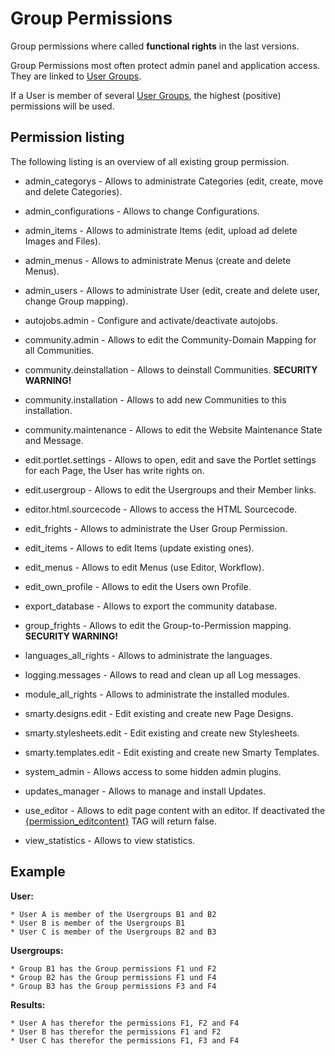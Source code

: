 # Group Permissions

Group permissions where called **functional rights** in the last versions.

Group Permissions most often protect admin panel and application access. They are linked to  [User Groups](bigace/manual/groupadmin).

If a User is member of several [User Groups](bigace/manual/groupadmin), the highest (positive) permissions will be used.

## Permission listing

The following listing is an overview of all existing group permission.


*  admin_categorys - Allows to administrate Categories (edit, create, move and delete Categories).

*  admin_configurations - Allows to change Configurations.

*  admin_items - Allows to administrate Items (edit, upload ad delete Images and Files).

*  admin_menus - Allows to administrate Menus (create and delete Menus).

*  admin_users - Allows to administrate User (edit, create and delete user, change Group mapping).

*  autojobs.admin - Configure and activate/deactivate autojobs.

*  community.admin - Allows to edit the Community-Domain Mapping for all Communities.

*  community.deinstallation - Allows to deinstall Communities. **SECURITY WARNING!**

*  community.installation - Allows to add new Communities to this installation.

*  community.maintenance - Allows to edit the Website Maintenance State and Message.

*  edit.portlet.settings - Allows to open, edit and save the Portlet settings for each Page, the User has write rights on.

*  edit.usergroup - Allows to edit the Usergroups and their Member links.

*  editor.html.sourcecode - Allows to access the HTML Sourcecode.

*  edit_frights - Allows to administrate the User Group Permission.

*  edit_items - Allows to edit Items (update existing ones).

*  edit_menus - Allows to edit Menus (use Editor, Workflow).

*  edit_own_profile - Allows to edit the Users own Profile.

*  export_database - Allows to export the community database.

*  group_frights - Allows to edit the Group-to-Permission mapping. **SECURITY WARNING!**

*  languages_all_rights - Allows to administrate the languages.

*  logging.messages - Allows to read and clean up all Log messages.

*  module_all_rights - Allows to administrate the installed modules.

*  smarty.designs.edit - Edit existing and create new Page Designs.

*  smarty.stylesheets.edit - Edit existing and create new Stylesheets.

*  smarty.templates.edit - Edit existing and create new Smarty Templates.

*  system_admin - Allows access to some hidden admin plugins.

*  updates_manager - Allows to manage and install Updates.

*  use_editor - Allows to edit page content with an editor. If deactivated the [{permission_editcontent}](bigace/smarty_tags/permission_editcontent) TAG will return false.

*  view_statistics - Allows to view statistics.

## Example

**User:**

    * User A is member of the Usergroups B1 and B2
    * User B is member of the Usergroups B1
    * User C is member of the Usergroups B2 and B3

**Usergroups:**

    * Group B1 has the Group permissions F1 und F2
    * Group B2 has the Group permissions F1 und F4
    * Group B3 has the Group permissions F3 and F4

**Results:**

    * User A has therefor the permissions F1, F2 and F4
    * User B has therefor the permissions F1 and F2
    * User C has therefor the permissions F1, F3 and F4


